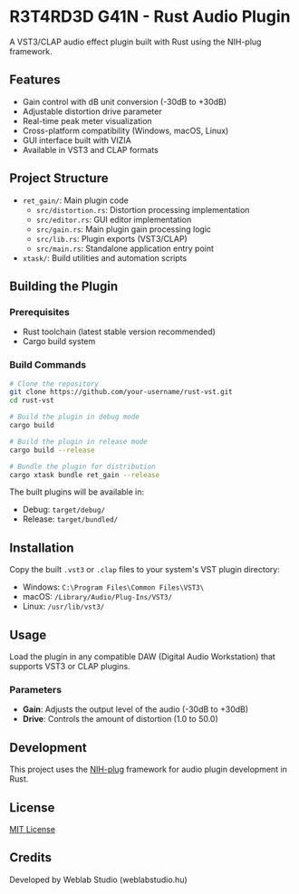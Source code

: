 # R3T4RD3D G41N - Rust Audio Plugin

A VST3/CLAP audio effect plugin built with Rust using the NIH-plug framework.

## Features

- Gain control with dB unit conversion (-30dB to +30dB)
- Adjustable distortion drive parameter
- Real-time peak meter visualization
- Cross-platform compatibility (Windows, macOS, Linux)
- GUI interface built with VIZIA
- Available in VST3 and CLAP formats

## Project Structure

- `ret_gain/`: Main plugin code
  - `src/distortion.rs`: Distortion processing implementation
  - `src/editor.rs`: GUI editor implementation
  - `src/gain.rs`: Main plugin gain processing logic
  - `src/lib.rs`: Plugin exports (VST3/CLAP)
  - `src/main.rs`: Standalone application entry point
- `xtask/`: Build utilities and automation scripts

## Building the Plugin

### Prerequisites

- Rust toolchain (latest stable version recommended)
- Cargo build system

### Build Commands

```bash
# Clone the repository
git clone https://github.com/your-username/rust-vst.git
cd rust-vst

# Build the plugin in debug mode
cargo build

# Build the plugin in release mode
cargo build --release

# Bundle the plugin for distribution
cargo xtask bundle ret_gain --release
```

The built plugins will be available in:

- Debug: `target/debug/`
- Release: `target/bundled/`

## Installation

Copy the built `.vst3` or `.clap` files to your system's VST plugin directory:

- Windows: `C:\Program Files\Common Files\VST3\`
- macOS: `/Library/Audio/Plug-Ins/VST3/`
- Linux: `/usr/lib/vst3/`

## Usage

Load the plugin in any compatible DAW (Digital Audio Workstation) that supports VST3 or CLAP plugins.

### Parameters

- **Gain**: Adjusts the output level of the audio (-30dB to +30dB)
- **Drive**: Controls the amount of distortion (1.0 to 50.0)

## Development

This project uses the [NIH-plug](https://github.com/robbert-vdh/nih-plug) framework for audio plugin development in Rust.

## License

[MIT License](LICENSE)

## Credits

Developed by Weblab Studio (weblabstudio.hu)
